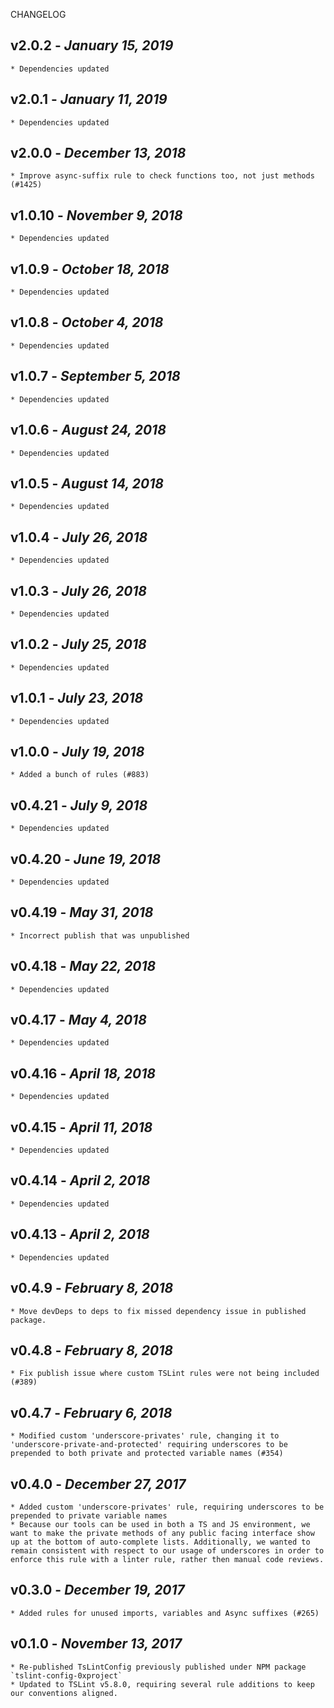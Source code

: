 <!--
changelogUtils.file is auto-generated using the monorepo-scripts package. Don't edit directly.
Edit the package's CHANGELOG.json file only.
-->

CHANGELOG

## v2.0.2 - _January 15, 2019_

    * Dependencies updated

## v2.0.1 - _January 11, 2019_

    * Dependencies updated

## v2.0.0 - _December 13, 2018_

    * Improve async-suffix rule to check functions too, not just methods (#1425)

## v1.0.10 - _November 9, 2018_

    * Dependencies updated

## v1.0.9 - _October 18, 2018_

    * Dependencies updated

## v1.0.8 - _October 4, 2018_

    * Dependencies updated

## v1.0.7 - _September 5, 2018_

    * Dependencies updated

## v1.0.6 - _August 24, 2018_

    * Dependencies updated

## v1.0.5 - _August 14, 2018_

    * Dependencies updated

## v1.0.4 - _July 26, 2018_

    * Dependencies updated

## v1.0.3 - _July 26, 2018_

    * Dependencies updated

## v1.0.2 - _July 25, 2018_

    * Dependencies updated

## v1.0.1 - _July 23, 2018_

    * Dependencies updated

## v1.0.0 - _July 19, 2018_

    * Added a bunch of rules (#883)

## v0.4.21 - _July 9, 2018_

    * Dependencies updated

## v0.4.20 - _June 19, 2018_

    * Dependencies updated

## v0.4.19 - _May 31, 2018_

    * Incorrect publish that was unpublished

## v0.4.18 - _May 22, 2018_

    * Dependencies updated

## v0.4.17 - _May 4, 2018_

    * Dependencies updated

## v0.4.16 - _April 18, 2018_

    * Dependencies updated

## v0.4.15 - _April 11, 2018_

    * Dependencies updated

## v0.4.14 - _April 2, 2018_

    * Dependencies updated

## v0.4.13 - _April 2, 2018_

    * Dependencies updated

## v0.4.9 - _February 8, 2018_

    * Move devDeps to deps to fix missed dependency issue in published package.

## v0.4.8 - _February 8, 2018_

    * Fix publish issue where custom TSLint rules were not being included (#389)

## v0.4.7 - _February 6, 2018_

    * Modified custom 'underscore-privates' rule, changing it to 'underscore-private-and-protected' requiring underscores to be prepended to both private and protected variable names (#354)

## v0.4.0 - _December 27, 2017_

    * Added custom 'underscore-privates' rule, requiring underscores to be prepended to private variable names
    * Because our tools can be used in both a TS and JS environment, we want to make the private methods of any public facing interface show up at the bottom of auto-complete lists. Additionally, we wanted to remain consistent with respect to our usage of underscores in order to enforce this rule with a linter rule, rather then manual code reviews.

## v0.3.0 - _December 19, 2017_

    * Added rules for unused imports, variables and Async suffixes (#265)

## v0.1.0 - _November 13, 2017_

    * Re-published TsLintConfig previously published under NPM package `tslint-config-0xproject`
    * Updated to TSLint v5.8.0, requiring several rule additions to keep our conventions aligned.
